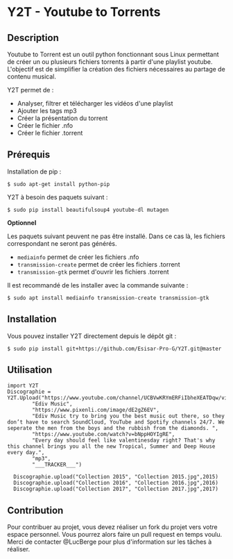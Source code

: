 # Y2T - Youtube to Torrents

## Description

Youtube to Torrent est un outil python fonctionnant sous Linux permettant de créer un ou plusieurs fichiers torrents à partir d'une playlist youtube.
L'objectif est de simplifier la création des fichiers nécessaires au partage de contenu musical.

Y2T permet de :
- Analyser, filtrer et télécharger les vidéos d'une playlist
- Ajouter les tags mp3
- Créer la présentation du torrent
- Créer le fichier .nfo
- Créer le fichier .torrent

## Prérequis

Installation de pip :

```
$ sudo apt-get install python-pip

```

Y2T à besoin des paquets suivant :

```
$ sudo pip install beautifulsoup4 youtube-dl mutagen
```

**Optionnel**

Les paquets suivant peuvent ne pas être installé. Dans ce cas là, les fichiers correspondant ne seront pas générés.

- `mediainfo` permet de créer les fichiers .nfo
- `transmission-create` permet de créer les fichiers .torrent
- `transmission-gtk` permet d'ouvrir les fichiers .torrent

Il est recommandé de les installer avec la commande suivante :
```
$ sudo apt install mediainfo transmission-create transmission-gtk
```

## Installation

Vous pouvez installer Y2T directement depuis le dépôt git :
```
$ sudo pip install git+https://github.com/Esisar-Pro-G/Y2T.git@master
```

## Utilisation

```
import Y2T
Discographie = Y2T.Upload("https://www.youtube.com/channel/UCBVwKRYmERFiIbheXEATDqw/videos",
		"Ediv Music",
		"https://www.pixenli.com/image/dE2gZ6EV",
		"Ediv Music try to bring you the best music out there, so they don’t have to search SoundCloud, YouTube and Spotify channels 24/7. We seperate the men from the boys and the rubbish from the diamonds. ",
		"https://www.youtube.com/watch?v=bNppHOYIgRE",
		"Every day should feel like valentinesday right? That's why this channel brings you all the new Tropical, Summer and Deep House every day.",
		"mp3",
		"___TRACKER___")
	
  Discographie.upload("Collection 2015", "Collection 2015.jpg",2015)
  Discographie.upload("Collection 2016", "Collection 2016.jpg",2016)
  Discographie.upload("Collection 2017", "Collection 2017.jpg",2017)
```

## Contribution

Pour contribuer au projet, vous devez réaliser un fork du projet vers votre espace personnel. Vous pourrez alors faire un pull request en temps voulu. Merci de contacter @LucBerge pour plus d'information sur les tâches à réaliser.
